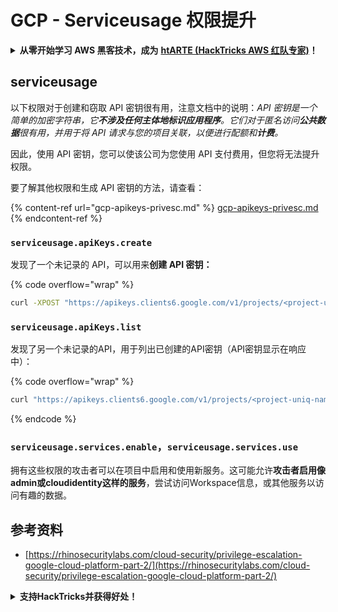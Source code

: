 # GCP - Serviceusage 权限提升

<details>

<summary><strong>从零开始学习 AWS 黑客技术，成为</strong> <a href="https://training.hacktricks.xyz/courses/arte"><strong>htARTE (HackTricks AWS 红队专家)</strong></a><strong>！</strong></summary>

支持 HackTricks 的其他方式：

* 如果您希望在 **HackTricks 中看到您的公司广告** 或 **下载 HackTricks 的 PDF 版本**，请查看[**订阅计划**](https://github.com/sponsors/carlospolop)！
* 获取 [**官方 PEASS & HackTricks 商品**](https://peass.creator-spring.com)
* 探索 [**PEASS 家族**](https://opensea.io/collection/the-peass-family)，我们独家的 [**NFT 集合**](https://opensea.io/collection/the-peass-family)
* **加入** 💬 [**Discord 群组**](https://discord.gg/hRep4RUj7f) 或 [**telegram 群组**](https://t.me/peass) 或在 **Twitter** 🐦 上**关注**我 [**@carlospolopm**](https://twitter.com/carlospolopm)**。**
* **通过向** [**HackTricks**](https://github.com/carlospolop/hacktricks) 和 [**HackTricks Cloud**](https://github.com/carlospolop/hacktricks-cloud) github 仓库提交 PR 来分享您的黑客技巧。

</details>

## serviceusage

以下权限对于创建和窃取 API 密钥很有用，注意文档中的说明：_API 密钥是一个简单的加密字符串，它**不涉及任何主体地标识应用程序**。它们对于匿名访问**公共数据**很有用，并用于将 API 请求与您的项目关联，以便进行配额和**计费**。_

因此，使用 API 密钥，您可以使该公司为您使用 API 支付费用，但您将无法提升权限。

要了解其他权限和生成 API 密钥的方法，请查看：

{% content-ref url="gcp-apikeys-privesc.md" %}
[gcp-apikeys-privesc.md](gcp-apikeys-privesc.md)
{% endcontent-ref %}

### `serviceusage.apiKeys.create`

发现了一个未记录的 API，可以用来**创建 API 密钥：**

{% code overflow="wrap" %}
```bash
curl -XPOST "https://apikeys.clients6.google.com/v1/projects/<project-uniq-name>/apiKeys?access_token=$(gcloud auth print-access-token)"
```
### `serviceusage.apiKeys.list`

发现了另一个未记录的API，用于列出已创建的API密钥（API密钥显示在响应中）：

{% code overflow="wrap" %}
```bash
curl "https://apikeys.clients6.google.com/v1/projects/<project-uniq-name>/apiKeys?access_token=$(gcloud auth print-access-token)"
```
{% endcode %}

### **`serviceusage.services.enable`**，**`serviceusage.services.use`**

拥有这些权限的攻击者可以在项目中启用和使用新服务。这可能允许**攻击者启用像admin或cloudidentity这样的服务**，尝试访问Workspace信息，或其他服务以访问有趣的数据。

## **参考资料**

* [https://rhinosecuritylabs.com/cloud-security/privilege-escalation-google-cloud-platform-part-2/](https://rhinosecuritylabs.com/cloud-security/privilege-escalation-google-cloud-platform-part-2/)

<details>

<summary><strong>支持HackTricks并获得好处！</strong></summary>

你在**网络安全公司**工作吗？你想在**HackTricks中看到你的公司广告**吗？或者你想要访问**最新版本的PEASS或下载HackTricks的PDF**？查看[**订阅计划**](https://github.com/sponsors/carlospolop)！

发现[**PEASS家族**](https://opensea.io/collection/the-peass-family)，我们独家的[**NFTs系列**](https://opensea.io/collection/the-peass-family)

获取[**官方的PEASS & HackTricks商品**](https://peass.creator-spring.com)

**加入**[**💬**](https://emojipedia.org/speech-balloon/)[**Discord群组**](https://discord.gg/hRep4RUj7f)或[**telegram群组**](https://t.me/peass)或在**Twitter上**[**🐦**](https://github.com/carlospolop/hacktricks/tree/7af18b62b3bdc423e11444677a6a73d4043511e9/\[https:/emojipedia.org/bird/README.md)[**关注我**](https://twitter.com/carlospolopm)**。**

**通过向**[**hacktricks github仓库提交PR来分享你的黑客技巧**](https://github.com/carlospolop/hacktricks)\*\*\*\*

**。**

</details>
